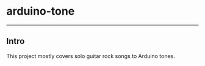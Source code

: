 # arduino-tone
----
## Intro ##
This project mostly covers solo guitar rock songs to Arduino tones.
